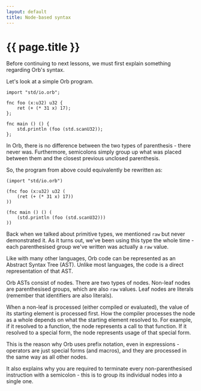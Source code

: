 ```yaml
---
layout: default
title: Node-based syntax
---
```

# {{ page.title }}

Before continuing to next lessons, we must first explain something regarding Orb's syntax.

Let's look at a simple Orb program.

```
import "std/io.orb";

fnc foo (x:u32) u32 {
    ret (+ (* 31 x) 17);
};

fnc main () () {
    std.println (foo (std.scanU32));
};
```

In Orb, there is no difference between the two types of parenthesis - there never was. Furthermore, semicolons simply group up what was placed between them and the closest previous unclosed parenthesis.

So, the program from above could equivalently be rewritten as:

```
(import "std/io.orb")

(fnc foo (x:u32) u32 (
    (ret (+ (* 31 x) 17))
))

(fnc main () () (
    (std.println (foo (std.scanU32)))
))
```

Back when we talked about primitive types, we mentioned `raw` but never demonstrated it. As it turns out, we've been using this type the whole time - each parenthesised group we've written was actually a `raw` value.

Like with many other languages, Orb code can be represented as an Abstract Syntax Tree (AST). Unlike most languages, the code is a direct representation of that AST.

Orb ASTs consist of nodes. There are two types of nodes. Non-leaf nodes are parenthesised groups, which are also `raw` values. Leaf nodes are literals (remember that identifiers are also literals).

When a non-leaf is processed (either compiled or evaluated), the value of its starting element is processed first. How the compiler processes the node as a whole depends on what the starting element resolved to. For example, if it resolved to a function, the node represents a call to that function. If it resolved to a special form, the node represents usage of that special form.

This is the reason why Orb uses prefix notation, even in expressions - operators are just special forms (and macros), and they are processed in the same way as all other nodes.

It also explains why you are required to terminate every non-parenthesised instruction with a semicolon - this is to group its individual nodes into a single one.